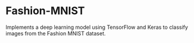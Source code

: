 # Fashion-MNIST
Implements a deep learning model using TensorFlow and Keras to classify images from the Fashion MNIST dataset.
